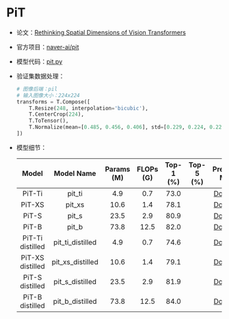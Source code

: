 # PiT
* 论文：[Rethinking Spatial Dimensions of Vision Transformers](https://arxiv.org/abs/2103.16302)
* 官方项目：[naver-ai/pit](https://github.com/naver-ai/pit)
* 模型代码：[pit.py](../../../ppim/models/pit.py)
* 验证集数据处理：

    ```python
    # 图像后端：pil
    # 输入图像大小：224x224
    transforms = T.Compose([
        T.Resize(248, interpolation='bicubic'),
        T.CenterCrop(224),
        T.ToTensor(),
        T.Normalize(mean=[0.485, 0.456, 0.406], std=[0.229, 0.224, 0.225])
    ])
    ```

* 模型细节：

    |         Model         |     Model Name        | Params (M) | FLOPs (G) | Top-1 (%) | Top-5 (%) |      Pretrained Model        |
    |:---------------------:|:---------------------:|:----------:|:---------:|:---------:|:---------:|:----------------------------:|
    | PiT-Ti                | pit_ti                | 4.9        | 0.7       | 73.0      |           | [Download][pit_ti]           |
    | PiT-XS                | pit_xs                | 10.6       | 1.4       | 78.1      |           | [Download][pit_xs]           |
    | PiT-S                 | pit_s                 | 23.5       | 2.9       | 80.9      |           | [Download][pit_s]            |
    | PiT-B                 | pit_b                 | 73.8       | 12.5      | 82.0      |           | [Download][pit_b]            |
    | PiT-Ti distilled      | pit_ti_distilled      | 4.9        | 0.7       | 74.6      |           | [Download][pit_ti_distilled] |
    | PiT-XS distilled      | pit_xs_distilled      | 10.6       | 1.4       | 79.1      |           | [Download][pit_xs_distilled] |
    | PiT-S distilled       | pit_s_distilled       | 23.5       | 2.9       | 81.9      |           | [Download][pit_s_distilled]  |
    | PiT-B distilled       | pit_b_distilled       | 73.8       | 12.5      | 84.0      |           | [Download][pit_b_distilled]  |


[pit_ti]:https://bj.bcebos.com/v1/ai-studio-online/3d0fe9a33bb74abaa0648f6200b37e5b49ca9a4f15a04afbab7a885da64dfa62?responseContentDisposition=attachment%3B%20filename%3Dpit_ti.pdparams
[pit_xs]:https://bj.bcebos.com/v1/ai-studio-online/4bee539cc81a477a8bae4795f91d583c810ea4832e6d4ed983b37883669e6a6d?responseContentDisposition=attachment%3B%20filename%3Dpit_xs.pdparams
[pit_s]:https://bj.bcebos.com/v1/ai-studio-online/232c216331d04fb58f77839673b34652ea229a9ab84044a493e08cd802ab4fe3?responseContentDisposition=attachment%3B%20filename%3Dpit_s.pdparams
[pit_b]:https://bj.bcebos.com/v1/ai-studio-online/26f33b44d9424626b74eb7cfad2041582afabdebd6474afa976cc0a55c226791?responseContentDisposition=attachment%3B%20filename%3Dpit_b.pdparams
[pit_ti_distilled]:https://bj.bcebos.com/v1/ai-studio-online/9707c73717274b5e880e8401b85dcf9ad12b0d7e47944af68b3d6a2236b70567?responseContentDisposition=attachment%3B%20filename%3Dpit_ti_distill.pdparams
[pit_xs_distilled]:https://bj.bcebos.com/v1/ai-studio-online/61aa3339366d4315854bf67a8df1cea20f4a2402b2d94d7688d995423a197df1?responseContentDisposition=attachment%3B%20filename%3Dpit_xs_distill.pdparams
[pit_s_distilled]:https://bj.bcebos.com/v1/ai-studio-online/65acbfa1d6a94c689225fe95c6ec48567f5c05ee051243d6abe3bbcbd6119f5d?responseContentDisposition=attachment%3B%20filename%3Dpit_s_distill.pdparams
[pit_b_distilled]:https://bj.bcebos.com/v1/ai-studio-online/2d6631b21542486b8333440c612847f35a7782d2890f4514ad8007c34ae77e66?responseContentDisposition=attachment%3B%20filename%3Dpit_b_distill.pdparams
